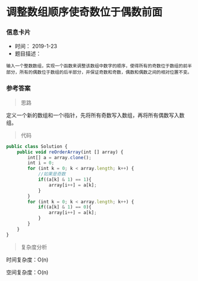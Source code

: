 # 调整数组顺序使奇数位于偶数前面 

### 信息卡片 

- 时间： 2019-1-23
- 题目描述：

```
输入一个整数数组，实现一个函数来调整该数组中数字的顺序，使得所有的奇数位于数组的前半部分，所有的偶数位于数组的后半部分，并保证奇数和奇数，偶数和偶数之间的相对位置不变。
```



### 参考答案

> 思路

定义一个新的数组和一个i指针，先将所有奇数写入数组，再将所有偶数写入数组。




> 代码

```js
public class Solution {
    public void reOrderArray(int [] array) {
        int[] a = array.clone();
        int i = 0;
        for (int k = 0; k < array.length; k++) {
            //如果是奇数
            if((a[k] & 1) == 1){
                array[i++] = a[k];
            }
        }
        for (int k = 0; k < array.length; k++) {
            if((a[k] & 1) == 0){
                array[i++] = a[k];
            }
        }
    }
}
```



> 复杂度分析

时间复杂度：O(n)

空间复杂度：O(n)





